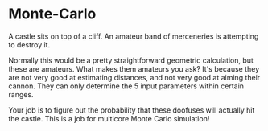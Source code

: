 # Monte-Carlo

A castle sits on top of a cliff. An amateur band of merceneries is attempting to destroy it.

Normally this would be a pretty straightforward geometric calculation, but these are amateurs. What makes them amateurs you ask? It's because they are not very good at estimating distances, and not very good at aiming their cannon. They can only determine the 5 input parameters within certain ranges.

Your job is to figure out the probability that these doofuses will actually hit the castle. This is a job for multicore Monte Carlo simulation!
